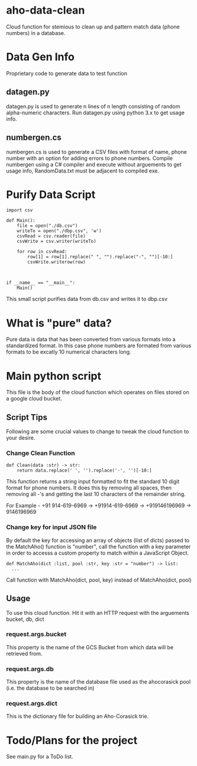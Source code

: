 # aho-data-clean
Cloud function for stemious to clean up and pattern match data (phone numbers) in a database.

# Data Gen Info
Proprietary code to generate data to test function
## datagen.py
datagen.py is used to generate n lines of n length consisting of random alpha-numeric characters.
Run datagen.py using python 3.x to get usage info.
## numbergen.cs
numbergen.cs is used to generate a CSV files with format of name, phone number with an option for adding errors to phone numbers.
Compile numbergen using a C# compiler and execute without arguements to get usage info, RandomData.txt must be adjacent to compiled exe.

# Purify Data Script
```
import csv

def Main():
    file = open("./db.csv")
    writeTo = open("./dbp.csv", 'w')
    csvRead = csv.reader(file)
    csvWrite = csv.writer(writeTo)

    for row in csvRead:
        row[1] = row[1].replace(" ", "").replace("-", "")[-10:]
        csvWrite.writerow(row)
    


if __name__ == "__main__":
    Main()
```
This small script purifies data from db.csv and writes it to dbp.csv

# What is "pure" data?
Pure data is data that has been converted from various formats into a standardized format.
In this case phone numbers are formated from various formats to be excatly 10 numerical characters long.

# Main python script
This file is the body of the cloud function which operates on files stored on a google cloud bucket.

## Script Tips
Following are some crucial values to change to tweak the cloud function to your desire.

### Change Clean Function
```
def Clean(data :str) -> str:
    return data.replace(' ', '').replace('-', '')[-10:]
```
This function returns a string input formatted to fit the standard 10 digit format for phone numbers.
It does this by removing all spaces, then removing all -'s and getting the last 10 characters of the remainder string.

For Example -
+91 914-619-6969 -> +91914-619-6969 -> +919146196969 -> 9146196969

### Change key for input JSON file
By default the key for accessing an array of objects (list of dicts) passed to the MatchAho() function is "number", call the function
with a key parameter in order to accesss a custom property to match within a JavaScript Object.
```
def MatchAho(dict :list, pool :str, key :str = "number") -> list:
  ...
```
Call function with MatchAho(dict, pool, key) instead of MatchAho(dict, pool)

## Usage
To use this cloud function. Hit it with an HTTP request with the arguements bucket, db, dict
### request.args.bucket
This property is the name of the GCS Bucket from which data will be retrieved from.
### request.args.db
This property is the name of the database file used as the ahocorasick pool (i.e. the database to be searched in)
### request.args.dict
This is the dictionary file for building an Aho-Corasick trie.

# Todo/Plans for the project
See main.py for a ToDo list.
